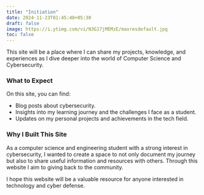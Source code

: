 ```yaml
---
title: "Initiation"
date: 2024-11-23T01:45:48+05:30
draft: false
image: https://i.ytimg.com/vi/N3G17jMEMzE/maxresdefault.jpg
toc: false
---
```


This site will be a place where I can share my projects, knowledge, and experiences as I dive deeper into the world of Computer Science and Cybersecurity.

### What to Expect
On this site, you can find:

- Blog posts about cybersecurity.
- Insights into my learning journey and the challenges I face as a student.
- Updates on my personal projects and achievements in the tech field.

### Why I Built This Site
As a computer science and engineering student with a strong interest in cybersecurity, I wanted to create a space to not only document my journey but also to share useful information and resources with others. Through this website I aim to giving back to the community.

I hope this website will be a valuable resource for anyone interested in technology and cyber defense.
